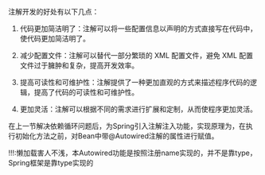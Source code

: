 注解开发的好处有以下几点：

1. 代码更加简洁明了：注解可以将一些配置信息以声明的方式直接写在代码中，使代码更加简洁明了。

2. 减少配置文件：注解可以替代一部分繁琐的 XML 配置文件，避免 XML 配置文件过于臃肿和复杂，提高开发效率。

3. 提高可读性和可维护性：注解提供了一种更加直观的方式来描述程序代码的逻辑，提高了代码的可读性和可维护性。

4. 更加灵活：注解可以根据不同的需求进行扩展和定制，从而使程序更加灵活。



在上一节解决依赖循环问题后，为Spring引入注解注入功能，实现原理为，在执行初始化方法之前，对Bean中带@Autowired注解的属性进行赋值。

!!!:懒加载害人不浅，本Autowired功能是按照注册name实现的，并不是靠type，Spring框架是靠type实现的
